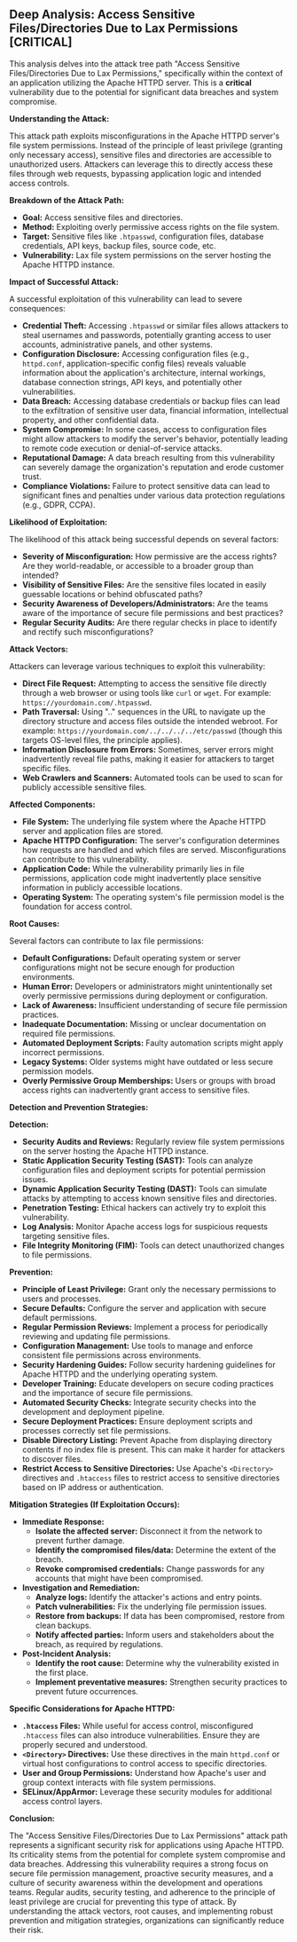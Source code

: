 ## Deep Analysis: Access Sensitive Files/Directories Due to Lax Permissions [CRITICAL]

This analysis delves into the attack tree path "Access Sensitive Files/Directories Due to Lax Permissions," specifically within the context of an application utilizing the Apache HTTPD server. This is a **critical** vulnerability due to the potential for significant data breaches and system compromise.

**Understanding the Attack:**

This attack path exploits misconfigurations in the Apache HTTPD server's file system permissions. Instead of the principle of least privilege (granting only necessary access), sensitive files and directories are accessible to unauthorized users. Attackers can leverage this to directly access these files through web requests, bypassing application logic and intended access controls.

**Breakdown of the Attack Path:**

* **Goal:** Access sensitive files and directories.
* **Method:** Exploiting overly permissive access rights on the file system.
* **Target:** Sensitive files like `.htpasswd`, configuration files, database credentials, API keys, backup files, source code, etc.
* **Vulnerability:** Lax file system permissions on the server hosting the Apache HTTPD instance.

**Impact of Successful Attack:**

A successful exploitation of this vulnerability can lead to severe consequences:

* **Credential Theft:** Accessing `.htpasswd` or similar files allows attackers to steal usernames and passwords, potentially granting access to user accounts, administrative panels, and other systems.
* **Configuration Disclosure:**  Accessing configuration files (e.g., `httpd.conf`, application-specific config files) reveals valuable information about the application's architecture, internal workings, database connection strings, API keys, and potentially other vulnerabilities.
* **Data Breach:** Accessing database credentials or backup files can lead to the exfiltration of sensitive user data, financial information, intellectual property, and other confidential data.
* **System Compromise:**  In some cases, access to configuration files might allow attackers to modify the server's behavior, potentially leading to remote code execution or denial-of-service attacks.
* **Reputational Damage:** A data breach resulting from this vulnerability can severely damage the organization's reputation and erode customer trust.
* **Compliance Violations:**  Failure to protect sensitive data can lead to significant fines and penalties under various data protection regulations (e.g., GDPR, CCPA).

**Likelihood of Exploitation:**

The likelihood of this attack being successful depends on several factors:

* **Severity of Misconfiguration:** How permissive are the access rights? Are they world-readable, or accessible to a broader group than intended?
* **Visibility of Sensitive Files:** Are the sensitive files located in easily guessable locations or behind obfuscated paths?
* **Security Awareness of Developers/Administrators:**  Are the teams aware of the importance of secure file permissions and best practices?
* **Regular Security Audits:** Are there regular checks in place to identify and rectify such misconfigurations?

**Attack Vectors:**

Attackers can leverage various techniques to exploit this vulnerability:

* **Direct File Request:**  Attempting to access the sensitive file directly through a web browser or using tools like `curl` or `wget`. For example: `https://yourdomain.com/.htpasswd`.
* **Path Traversal:**  Using ".." sequences in the URL to navigate up the directory structure and access files outside the intended webroot. For example: `https://yourdomain.com/../../../../etc/passwd` (though this targets OS-level files, the principle applies).
* **Information Disclosure from Errors:**  Sometimes, server errors might inadvertently reveal file paths, making it easier for attackers to target specific files.
* **Web Crawlers and Scanners:** Automated tools can be used to scan for publicly accessible sensitive files.

**Affected Components:**

* **File System:** The underlying file system where the Apache HTTPD server and application files are stored.
* **Apache HTTPD Configuration:** The server's configuration determines how requests are handled and which files are served. Misconfigurations can contribute to this vulnerability.
* **Application Code:** While the vulnerability primarily lies in file permissions, application code might inadvertently place sensitive information in publicly accessible locations.
* **Operating System:** The operating system's file permission model is the foundation for access control.

**Root Causes:**

Several factors can contribute to lax file permissions:

* **Default Configurations:**  Default operating system or server configurations might not be secure enough for production environments.
* **Human Error:**  Developers or administrators might unintentionally set overly permissive permissions during deployment or configuration.
* **Lack of Awareness:**  Insufficient understanding of secure file permission practices.
* **Inadequate Documentation:**  Missing or unclear documentation on required file permissions.
* **Automated Deployment Scripts:**  Faulty automation scripts might apply incorrect permissions.
* **Legacy Systems:**  Older systems might have outdated or less secure permission models.
* **Overly Permissive Group Memberships:**  Users or groups with broad access rights can inadvertently grant access to sensitive files.

**Detection and Prevention Strategies:**

**Detection:**

* **Security Audits and Reviews:** Regularly review file system permissions on the server hosting the Apache HTTPD instance.
* **Static Application Security Testing (SAST):**  Tools can analyze configuration files and deployment scripts for potential permission issues.
* **Dynamic Application Security Testing (DAST):**  Tools can simulate attacks by attempting to access known sensitive files and directories.
* **Penetration Testing:**  Ethical hackers can actively try to exploit this vulnerability.
* **Log Analysis:** Monitor Apache access logs for suspicious requests targeting sensitive files.
* **File Integrity Monitoring (FIM):**  Tools can detect unauthorized changes to file permissions.

**Prevention:**

* **Principle of Least Privilege:** Grant only the necessary permissions to users and processes.
* **Secure Defaults:** Configure the server and application with secure default permissions.
* **Regular Permission Reviews:**  Implement a process for periodically reviewing and updating file permissions.
* **Configuration Management:** Use tools to manage and enforce consistent file permissions across environments.
* **Security Hardening Guides:** Follow security hardening guidelines for Apache HTTPD and the underlying operating system.
* **Developer Training:** Educate developers on secure coding practices and the importance of secure file permissions.
* **Automated Security Checks:** Integrate security checks into the development and deployment pipeline.
* **Secure Deployment Practices:**  Ensure deployment scripts and processes correctly set file permissions.
* **Disable Directory Listing:** Prevent Apache from displaying directory contents if no index file is present. This can make it harder for attackers to discover files.
* **Restrict Access to Sensitive Directories:** Use Apache's `<Directory>` directives and `.htaccess` files to restrict access to sensitive directories based on IP address or authentication.

**Mitigation Strategies (If Exploitation Occurs):**

* **Immediate Response:**
    * **Isolate the affected server:** Disconnect it from the network to prevent further damage.
    * **Identify the compromised files/data:** Determine the extent of the breach.
    * **Revoke compromised credentials:** Change passwords for any accounts that might have been compromised.
* **Investigation and Remediation:**
    * **Analyze logs:** Identify the attacker's actions and entry points.
    * **Patch vulnerabilities:** Fix the underlying file permission issues.
    * **Restore from backups:** If data has been compromised, restore from clean backups.
    * **Notify affected parties:** Inform users and stakeholders about the breach, as required by regulations.
* **Post-Incident Analysis:**
    * **Identify the root cause:** Determine why the vulnerability existed in the first place.
    * **Implement preventative measures:**  Strengthen security practices to prevent future occurrences.

**Specific Considerations for Apache HTTPD:**

* **`.htaccess` Files:** While useful for access control, misconfigured `.htaccess` files can also introduce vulnerabilities. Ensure they are properly secured and understood.
* **`<Directory>` Directives:** Use these directives in the main `httpd.conf` or virtual host configurations to control access to specific directories.
* **User and Group Permissions:** Understand how Apache's user and group context interacts with file system permissions.
* **SELinux/AppArmor:** Leverage these security modules for additional access control layers.

**Conclusion:**

The "Access Sensitive Files/Directories Due to Lax Permissions" attack path represents a significant security risk for applications using Apache HTTPD. Its criticality stems from the potential for complete system compromise and data breaches. Addressing this vulnerability requires a strong focus on secure file permission management, proactive security measures, and a culture of security awareness within the development and operations teams. Regular audits, security testing, and adherence to the principle of least privilege are crucial for preventing this type of attack. By understanding the attack vectors, root causes, and implementing robust prevention and mitigation strategies, organizations can significantly reduce their risk.
